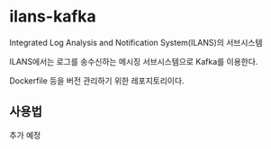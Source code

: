# ilans-kafka

Integrated Log Analysis and Notification System(ILANS)의 서브시스템

ILANS에서는 로그를 송수신하는 메시징 서브시스템으로 Kafka를 이용한다.

Dockerfile 등을 버전 관리하기 위한 레포지토리이다.

## 사용법

추가 예정
